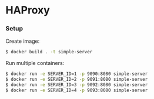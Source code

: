 # HAProxy

### Setup

Create image:
```sh
$ docker build . -t simple-server
```

Run multiple containers:
``` bash
$ docker run -e SERVER_ID=1 -p 9090:8080 simple-server
$ docker run -e SERVER_ID=2 -p 9091:8080 simple-server
$ docker run -e SERVER_ID=3 -p 9092:8080 simple-server
$ docker run -e SERVER_ID=4 -p 9093:8080 simple-server
```
